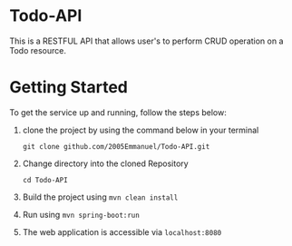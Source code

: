 # Todo-API
This is a RESTFUL API that allows user's to perform CRUD operation on a Todo resource.

# Getting Started
  To get the service up and running, follow the steps below:

   1. clone the project by using the command
      below in your terminal
    
       ```git clone github.com/2005Emmanuel/Todo-API.git```
    
   2. Change directory into the cloned Repository
   
       ```cd Todo-API```
    
   3. Build the project using  ```mvn clean install```

   4. Run using ```mvn spring-boot:run```

   5. The web application is accessible via ```localhost:8080``` 
